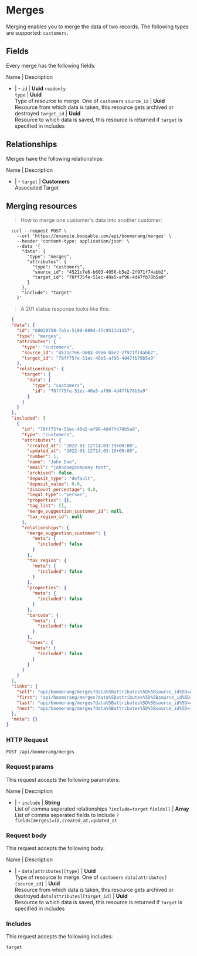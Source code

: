 # Merges

Merging enables you to merge the data of two records. The following types are supported: `customers`.

## Fields
Every merge has the following fields:

Name | Description
- | -
`id` | **Uuid** `readonly`<br>
`type` | **Uuid**<br>Type of resource to merge. One of `customers`
`source_id` | **Uuid**<br>Resource from which data is taken, this resource gets archived or destroyed
`target_id` | **Uuid**<br>Resource to which data is saved, this resource is returned if `target` is specified in includes


## Relationships
Merges have the following relationships:

Name | Description
- | -
`target` | **Customers**<br>Associated Target


## Merging resources



> How to merge one customer's data into another customer:

```shell
  curl --request POST \
    --url 'https://example.booqable.com/api/boomerang/merges' \
    --header 'content-type: application/json' \
    --data '{
      "data": {
        "type": "merges",
        "attributes": {
          "type": "customers",
          "source_id": "4521c7e6-b603-4956-b5e2-2f971f74abb2",
          "target_id": "78ff75fe-51ec-40a5-af96-4d47fb78b5a9"
        }
      },
      "include": "target"
    }'
```

> A 201 status response looks like this:

```json
  {
  "data": {
    "id": "60020750-7a5a-5199-8894-47c9511d1357",
    "type": "merges",
    "attributes": {
      "type": "customers",
      "source_id": "4521c7e6-b603-4956-b5e2-2f971f74abb2",
      "target_id": "78ff75fe-51ec-40a5-af96-4d47fb78b5a9"
    },
    "relationships": {
      "target": {
        "data": {
          "type": "customers",
          "id": "78ff75fe-51ec-40a5-af96-4d47fb78b5a9"
        }
      }
    }
  },
  "included": [
    {
      "id": "78ff75fe-51ec-40a5-af96-4d47fb78b5a9",
      "type": "customers",
      "attributes": {
        "created_at": "2022-01-12T14:03:19+00:00",
        "updated_at": "2022-01-12T14:03:19+00:00",
        "number": 1,
        "name": "John Doe",
        "email": "johndoe@company.test",
        "archived": false,
        "deposit_type": "default",
        "deposit_value": 0.0,
        "discount_percentage": 0.0,
        "legal_type": "person",
        "properties": {},
        "tag_list": [],
        "merge_suggestion_customer_id": null,
        "tax_region_id": null
      },
      "relationships": {
        "merge_suggestion_customer": {
          "meta": {
            "included": false
          }
        },
        "tax_region": {
          "meta": {
            "included": false
          }
        },
        "properties": {
          "meta": {
            "included": false
          }
        },
        "barcode": {
          "meta": {
            "included": false
          }
        },
        "notes": {
          "meta": {
            "included": false
          }
        }
      }
    }
  ],
  "links": {
    "self": "api/boomerang/merges?data%5Battributes%5D%5Bsource_id%5D=4521c7e6-b603-4956-b5e2-2f971f74abb2&data%5Battributes%5D%5Btarget_id%5D=78ff75fe-51ec-40a5-af96-4d47fb78b5a9&data%5Battributes%5D%5Btype%5D=customers&data%5Btype%5D=merges&include=target&merge%5Bdata%5D%5Battributes%5D%5Bsource_id%5D=4521c7e6-b603-4956-b5e2-2f971f74abb2&merge%5Bdata%5D%5Battributes%5D%5Btarget_id%5D=78ff75fe-51ec-40a5-af96-4d47fb78b5a9&merge%5Bdata%5D%5Battributes%5D%5Btype%5D=customers&merge%5Bdata%5D%5Btype%5D=merges&merge%5Binclude%5D=target&page%5Bnumber%5D=1&page%5Bsize%5D=25",
    "first": "api/boomerang/merges?data%5Battributes%5D%5Bsource_id%5D=4521c7e6-b603-4956-b5e2-2f971f74abb2&data%5Battributes%5D%5Btarget_id%5D=78ff75fe-51ec-40a5-af96-4d47fb78b5a9&data%5Battributes%5D%5Btype%5D=customers&data%5Btype%5D=merges&include=target&merge%5Bdata%5D%5Battributes%5D%5Bsource_id%5D=4521c7e6-b603-4956-b5e2-2f971f74abb2&merge%5Bdata%5D%5Battributes%5D%5Btarget_id%5D=78ff75fe-51ec-40a5-af96-4d47fb78b5a9&merge%5Bdata%5D%5Battributes%5D%5Btype%5D=customers&merge%5Bdata%5D%5Btype%5D=merges&merge%5Binclude%5D=target&page%5Bnumber%5D=1&page%5Bsize%5D=25",
    "last": "api/boomerang/merges?data%5Battributes%5D%5Bsource_id%5D=4521c7e6-b603-4956-b5e2-2f971f74abb2&data%5Battributes%5D%5Btarget_id%5D=78ff75fe-51ec-40a5-af96-4d47fb78b5a9&data%5Battributes%5D%5Btype%5D=customers&data%5Btype%5D=merges&include=target&merge%5Bdata%5D%5Battributes%5D%5Bsource_id%5D=4521c7e6-b603-4956-b5e2-2f971f74abb2&merge%5Bdata%5D%5Battributes%5D%5Btarget_id%5D=78ff75fe-51ec-40a5-af96-4d47fb78b5a9&merge%5Bdata%5D%5Battributes%5D%5Btype%5D=customers&merge%5Bdata%5D%5Btype%5D=merges&merge%5Binclude%5D=target&page%5Bnumber%5D=&page%5Bsize%5D=25",
    "next": "api/boomerang/merges?data%5Battributes%5D%5Bsource_id%5D=4521c7e6-b603-4956-b5e2-2f971f74abb2&data%5Battributes%5D%5Btarget_id%5D=78ff75fe-51ec-40a5-af96-4d47fb78b5a9&data%5Battributes%5D%5Btype%5D=customers&data%5Btype%5D=merges&include=target&merge%5Bdata%5D%5Battributes%5D%5Bsource_id%5D=4521c7e6-b603-4956-b5e2-2f971f74abb2&merge%5Bdata%5D%5Battributes%5D%5Btarget_id%5D=78ff75fe-51ec-40a5-af96-4d47fb78b5a9&merge%5Bdata%5D%5Battributes%5D%5Btype%5D=customers&merge%5Bdata%5D%5Btype%5D=merges&merge%5Binclude%5D=target&page%5Bnumber%5D=2&page%5Bsize%5D=25"
  },
  "meta": {}
}
```

### HTTP Request

`POST /api/boomerang/merges`

### Request params

This request accepts the following paramaters:

Name | Description
- | -
`include` | **String**<br>List of comma seperated relationships `?include=target`
`fields[]` | **Array**<br>List of comma seperated fields to include `?fields[merges]=id,created_at,updated_at`


### Request body

This request accepts the following body:

Name | Description
- | -
`data[attributes][type]` | **Uuid**<br>Type of resource to merge. One of `customers`
`data[attributes][source_id]` | **Uuid**<br>Resource from which data is taken, this resource gets archived or destroyed
`data[attributes][target_id]` | **Uuid**<br>Resource to which data is saved, this resource is returned if `target` is specified in includes


### Includes

This request accepts the following includes:

`target`





